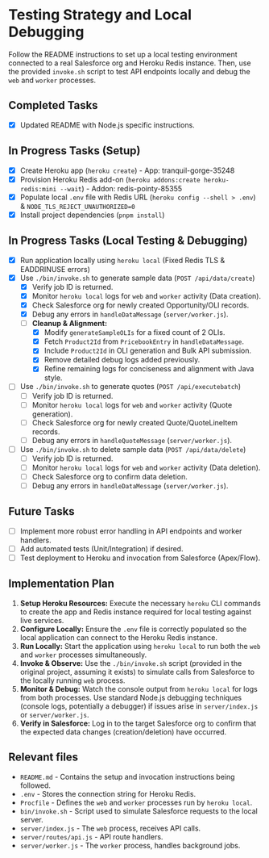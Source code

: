 # Testing Strategy and Local Debugging

Follow the README instructions to set up a local testing environment connected to a real Salesforce org and Heroku Redis instance. Then, use the provided `invoke.sh` script to test API endpoints locally and debug the `web` and `worker` processes.

## Completed Tasks
- [x] Updated README with Node.js specific instructions.

## In Progress Tasks (Setup)
- [x] Create Heroku app (`heroku create`) - App: tranquil-gorge-35248
- [x] Provision Heroku Redis add-on (`heroku addons:create heroku-redis:mini --wait`) - Addon: redis-pointy-85355
- [x] Populate local `.env` file with Redis URL (`heroku config --shell > .env`) & `NODE_TLS_REJECT_UNAUTHORIZED=0`
- [x] Install project dependencies (`pnpm install`)

## In Progress Tasks (Local Testing & Debugging)
- [x] Run application locally using `heroku local` (Fixed Redis TLS & EADDRINUSE errors)
- [x] Use `./bin/invoke.sh` to generate sample data (`POST /api/data/create`)
    - [x] Verify job ID is returned.
    - [x] Monitor `heroku local` logs for `web` and `worker` activity (Data creation).
    - [x] Check Salesforce org for newly created Opportunity/OLI records.
    - [x] Debug any errors in `handleDataMessage` (`server/worker.js`).
    - [ ] **Cleanup & Alignment:**
        - [x] Modify `generateSampleOLIs` for a fixed count of 2 OLIs.
        - [x] Fetch `Product2Id` from `PricebookEntry` in `handleDataMessage`.
        - [x] Include `Product2Id` in OLI generation and Bulk API submission.
        - [x] Remove detailed debug logs added previously.
        - [x] Refine remaining logs for conciseness and alignment with Java style.
- [ ] Use `./bin/invoke.sh` to generate quotes (`POST /api/executebatch`)
    - [ ] Verify job ID is returned.
    - [ ] Monitor `heroku local` logs for `web` and `worker` activity (Quote generation).
    - [ ] Check Salesforce org for newly created Quote/QuoteLineItem records.
    - [ ] Debug any errors in `handleQuoteMessage` (`server/worker.js`).
- [ ] Use `./bin/invoke.sh` to delete sample data (`POST /api/data/delete`)
    - [ ] Verify job ID is returned.
    - [ ] Monitor `heroku local` logs for `web` and `worker` activity (Data deletion).
    - [ ] Check Salesforce org to confirm data deletion.
    - [ ] Debug any errors in `handleDataMessage` (`server/worker.js`).

## Future Tasks
- [ ] Implement more robust error handling in API endpoints and worker handlers.
- [ ] Add automated tests (Unit/Integration) if desired.
- [ ] Test deployment to Heroku and invocation from Salesforce (Apex/Flow).

## Implementation Plan

1.  **Setup Heroku Resources:** Execute the necessary `heroku` CLI commands to create the app and Redis instance required for local testing against live services.
2.  **Configure Locally:** Ensure the `.env` file is correctly populated so the local application can connect to the Heroku Redis instance.
3.  **Run Locally:** Start the application using `heroku local` to run both the `web` and `worker` processes simultaneously.
4.  **Invoke & Observe:** Use the `./bin/invoke.sh` script (provided in the original project, assuming it exists) to simulate calls from Salesforce to the locally running `web` process.
5.  **Monitor & Debug:** Watch the console output from `heroku local` for logs from both processes. Use standard Node.js debugging techniques (console logs, potentially a debugger) if issues arise in `server/index.js` or `server/worker.js`.
6.  **Verify in Salesforce:** Log in to the target Salesforce org to confirm that the expected data changes (creation/deletion) have occurred.

## Relevant files

- `README.md` - Contains the setup and invocation instructions being followed.
- `.env` - Stores the connection string for Heroku Redis.
- `Procfile` - Defines the `web` and `worker` processes run by `heroku local`.
- `bin/invoke.sh` - Script used to simulate Salesforce requests to the local server.
- `server/index.js` - The `web` process, receives API calls.
- `server/routes/api.js` - API route handlers.
- `server/worker.js` - The `worker` process, handles background jobs. 